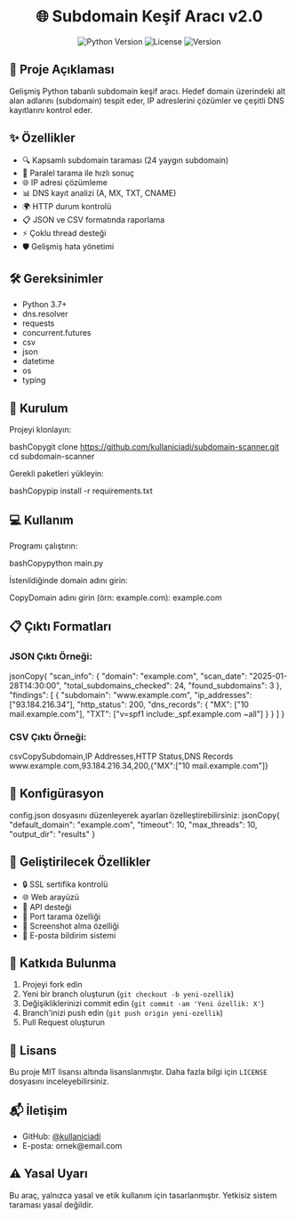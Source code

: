 <h1 align="center">🌐 Subdomain Keşif Aracı v2.0</h1>
<p align="center">
  <img src="https://img.shields.io/badge/Python-3.7%2B-blue" alt="Python Version">
  <img src="https://img.shields.io/badge/License-MIT-green" alt="License">
  <img src="https://img.shields.io/badge/Version-2.0-red" alt="Version">
</p>
<h2>📝 Proje Açıklaması</h2>
<p>Gelişmiş Python tabanlı subdomain keşif aracı. Hedef domain üzerindeki alt alan adlarını (subdomain) tespit eder, IP adreslerini çözümler ve çeşitli DNS kayıtlarını kontrol eder.</p>
<h2>✨ Özellikler</h2>
<ul>
  <li>🔍 Kapsamlı subdomain taraması (24 yaygın subdomain)</li>
  <li>🚀 Paralel tarama ile hızlı sonuç</li>
  <li>🌐 IP adresi çözümleme</li>
  <li>📊 DNS kayıt analizi (A, MX, TXT, CNAME)</li>
  <li>🌍 HTTP durum kontrolü</li>
  <li>📋 JSON ve CSV formatında raporlama</li>
  <li>⚡ Çoklu thread desteği</li>
  <li>🛡️ Gelişmiş hata yönetimi</li>
</ul>
<h2>🛠 Gereksinimler</h2>
<ul>
  <li>Python 3.7+</li>
  <li>dns.resolver</li>
  <li>requests</li>
  <li>concurrent.futures</li>
  <li>csv</li>
  <li>json</li>
  <li>datetime</li>
  <li>os</li>
  <li>typing</li>
</ul>
<h2>🚀 Kurulum</h2>

Projeyi klonlayın:

bashCopygit clone https://github.com/kullaniciadi/subdomain-scanner.git
cd subdomain-scanner

Gerekli paketleri yükleyin:

bashCopypip install -r requirements.txt
<h2>💻 Kullanım</h2>

Programı çalıştırın:

bashCopypython main.py

İstenildiğinde domain adını girin:

CopyDomain adını girin (örn: example.com): example.com
<h2>📋 Çıktı Formatları</h2>
<h3>JSON Çıktı Örneği:</h3>
jsonCopy{
    "scan_info": {
        "domain": "example.com",
        "scan_date": "2025-01-28T14:30:00",
        "total_subdomains_checked": 24,
        "found_subdomains": 3
    },
    "findings": [
        {
            "subdomain": "www.example.com",
            "ip_addresses": ["93.184.216.34"],
            "http_status": 200,
            "dns_records": {
                "MX": ["10 mail.example.com"],
                "TXT": ["v=spf1 include:_spf.example.com ~all"]
            }
        }
    ]
}
<h3>CSV Çıktı Örneği:</h3>
csvCopySubdomain,IP Addresses,HTTP Status,DNS Records
www.example.com,93.184.216.34,200,{"MX":["10 mail.example.com"]}
<h2>🔧 Konfigürasyon</h2>
config.json dosyasını düzenleyerek ayarları özelleştirebilirsiniz:
jsonCopy{
    "default_domain": "example.com",
    "timeout": 10,
    "max_threads": 10,
    "output_dir": "results"
}
<h2>🚧 Geliştirilecek Özellikler</h2>
<ul>
  <li>🔒 SSL sertifika kontrolü</li>
  <li>🌐 Web arayüzü</li>
  <li>🔌 API desteği</li>
  <li>🚪 Port tarama özelliği</li>
  <li>📸 Screenshot alma özelliği</li>
  <li>📧 E-posta bildirim sistemi</li>
</ul>
<h2>🤝 Katkıda Bulunma</h2>
<ol>
  <li>Projeyi fork edin</li>
  <li>Yeni bir branch oluşturun (<code>git checkout -b yeni-ozellik</code>)</li>
  <li>Değişikliklerinizi commit edin (<code>git commit -am 'Yeni özellik: X'</code>)</li>
  <li>Branch'inizi push edin (<code>git push origin yeni-ozellik</code>)</li>
  <li>Pull Request oluşturun</li>
</ol>
<h2>📄 Lisans</h2>
<p>Bu proje MIT lisansı altında lisanslanmıştır. Daha fazla bilgi için <code>LICENSE</code> dosyasını inceleyebilirsiniz.</p>
<h2>📬 İletişim</h2>
<ul>
  <li>GitHub: <a href="https://github.com/kullaniciadi">@kullaniciadi</a></li>
  <li>E-posta: ornek@email.com</li>
</ul>
<h2>⚠️ Yasal Uyarı</h2>
<p>Bu araç, yalnızca yasal ve etik kullanım için tasarlanmıştır. Yetkisiz sistem taraması yasal değildir.</p>
